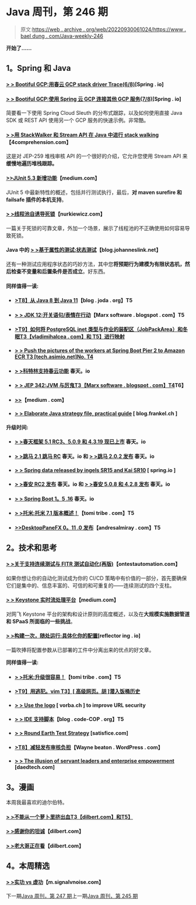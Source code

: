 # Java 周刊，第 246 期

> 原文:[https://web . archive . org/web/20220930061024/https://www . bael dung . com/Java-weekly-246](https://web.archive.org/web/20220930061024/https://www.baeldung.com/java-weekly-246)

**开始了……**

## **1。Spring 和 Java**

#### [**> > Bootiful GCP:用春云 GCP stack driver Trace(6/8)**](https://web.archive.org/web/20220524031644/https://spring.io/blog/2018/09/06/bootiful-gcp-supporting-observability-with-spring-cloud-gcp-stackdriver-trace-6-8)[Spring . io]

#### [**> > Bootiful GCP:使用 Spring 云 GCP 连接其他 GCP 服务(7/8)**](https://web.archive.org/web/20220524031644/https://spring.io/blog/2018/09/10/bootiful-gcp-use-spring-cloud-gcp-to-connect-to-other-gcp-services-7-8)[Spring . io]

简要看一下使用 Spring Cloud Sleuth 的分布式跟踪，以及如何使用直接 Java SDK 或 REST API 使用另一个 GCP 服务的快速示例。非常酷。

#### [**> >用 StackWalker 和 Stream API 在 Java 中进行 stack walking**](https://web.archive.org/web/20220524031644/https://4comprehension.com/stackwalking-in-java-with-stackwalker-and-stream-api/)【4comprehension.com】

这是对 JEP-259 堆栈审核 API 的一个很好的介绍，它允许您使用 Stream API 来**缓慢地遍历堆栈跟踪。**

#### [**>>JUnit 5.3 新增功能**](https://web.archive.org/web/20220524031644/https://medium.com/@BillyKorando/whats-new-in-junit-5-3-c276eb8507f1)【medium.com】

JUnit 5 中最新特性的概述，包括并行测试执行，最后，**对 maven surefire 和 failsafe 插件的本机支持**。

#### [**> >线程池自诱导死锁**](https://web.archive.org/web/20220524031644/https://www.nurkiewicz.com/2018/09/thread-pool-self-induced-deadlocks.html)【nurkiewicz.com】

一篇关于死锁的可靠文章，外加一个场景，展示了线程池的不正确使用如何容易导致死锁。

#### Java 中的 [**> >基于属性的测试:状态测试**](https://web.archive.org/web/20220524031644/https://blog.johanneslink.net/2018/09/06/stateful-testing/)【blog.johanneslink.net】

还有一种测试应用程序状态的巧妙方法，其中您**将预期行为建模为有限状态机，然后检查不变量和后置条件是否成立**。好东西。

#### **同样值得一读:**

*   #### [**>T8】从 Java 8 到 Java 11**](https://web.archive.org/web/20220524031644/https://blog.joda.org/2018/09/from-java-8-to-java-11.html)【blog . joda . org】T5

*   #### [**> > JDK 12:开关语句/表情在行动**](https://web.archive.org/web/20220524031644/https://marxsoftware.blogspot.com/2018/09/jdk12-switch-in-action.html)【Marx software . blogspot . com】T5

*   #### [**>T9】如何将 PostgreSQL inet 类型与作业的装配区（JobPackArea）和冬眠**T3【vladimihalcea . com】和 T5】进行映射](https://web.archive.org/web/20220524031644/https://vladmihalcea.com/postgresql-inet-type-hibernate/)

*   #### [**> > Push the pictures of the workers at Spring Boot Pier 2 to Amazon ECR** T3 [tech.asimio.net]No. T4](https://web.archive.org/web/20220524031644/https://tech.asimio.net/2018/09/05/Pushing-Spring-Boot-2-Docker-images-to-Amazon-ECR.html)

*   #### [**> >科特林支持春云功能**](https://web.archive.org/web/20220524031644/https://spring.io/blog/2018/09/11/kotlin-support-in-spring-cloud-function) 春天。io

*   #### [**> > JEP 342:JVM 与厉鬼**T3【Marx software . blogspot . com】T4](https://web.archive.org/web/20220524031644/https://marxsoftware.blogspot.com/2018/09/jep-342-java-and-spectre.html)T6】

*   #### [**>>**](https://web.archive.org/web/20220524031644/https://medium.com/@jponge/the-graalvm-frenzy-f54257f5932c)【medium . com】

*   #### [**> > Elaborate Java strategy file, practical guide**](https://web.archive.org/web/20220524031644/https://blog.frankel.ch/jvm-security/3/) [ blog.frankel.ch ]

**升级时间:**

*   #### [**> >春天框架 5.1 RC3、5.0.9 和 4.3.19 现已上市**](https://web.archive.org/web/20220524031644/https://spring.io/blog/2018/09/07/spring-framework-5-1-rc3-5-0-9-and-4-3-19-available-now) 春天。io

*   #### [**> >跳马 2.1 跳马 RC**](https://web.archive.org/web/20220524031644/https://spring.io/blog/2018/09/10/spring-vault-2-1-goes-rc) 春天。io 和 [**> >跳马 2.0.2 发布**](https://web.archive.org/web/20220524031644/https://spring.io/blog/2018/09/10/spring-vault-2-0-2-released) 春天。io

*   #### [**> > Spring data released by ingels SR15 and Kai SR10**](https://web.archive.org/web/20220524031644/https://spring.io/blog/2018/09/10/spring-data-ingalls-sr15-and-kay-sr10-released) [ spring.io ]

*   #### [**> >春安 RC2 发布**](https://web.archive.org/web/20220524031644/https://spring.io/blog/2018/09/10/spring-security-5-1-0-rc2-released) 春天。io 和 [**> >春安 5.0.8 和 4.2.8 发布**](https://web.archive.org/web/20220524031644/https://spring.io/blog/2018/09/11/spring-security-5-0-8-and-4-2-8-released) 春天。io

*   #### [**> > Spring Boot 1。5 .16**](https://web.archive.org/web/20220524031644/https://spring.io/blog/2018/09/11/spring-boot-1-5-16) 春天。io

*   #### [**> >托米:托米 7.1 版本概述！**](https://web.archive.org/web/20220524031644/https://www.tomitribe.com/blog/2018/09/tomee-an-overview-of-the-tomee-7-1-release/)【tomi tribe . com】T5

*   #### [**>>DesktopPaneFX 0。11 .0 发布**](https://web.archive.org/web/20220524031644/http://andresalmiray.com/desktoppanefx-0-11-0-released/)【andresalmiray . com】T5

## **2。技术和思考**

#### [**> >关于支持连续测试与 FITR 测试自动化(再版)**](https://web.archive.org/web/20220524031644/https://www.ontestautomation.com/on-supporting-continuous-testing-with-fitr-test-automation-republished/)【ontestautomation.com】

如果你想让你的自动化测试成为你的 CI/CD 策略中有价值的一部分，首先要确保它们是集中的、信息丰富的、可信的和可重复的——连续测试的四个支柱。

#### [**> > Keystone 实时流处理平台**](https://web.archive.org/web/20220524031644/https://netflixtechblog.com/keystone-real-time-stream-processing-platform-a3ee651812a)【medium.com】

对网飞 Keystone 平台的架构和设计原则的高度概述，以及在**大规模实施数据管道和 SPaaS 所面临的一些挑战**。

#### [**> >构建一次，随处运行:具体化你的配置**](https://web.archive.org/web/20220524031644/https://reflectoring.io/externalize-configuration/)[reflector ing . io]

一篇吹捧将配置参数从已部署的工件中分离出来的优点的好文章。

**同样值得一读:**

*   #### [**> >托米:升级很容易！**](https://web.archive.org/web/20220524031644/https://www.tomitribe.com/blog/tomee-upgrading-is-easy/)【tomi tribe . com】T5

*   #### [**>T9】用逃犯。vim** T3】[ 高级网页。胡 ]潜入饭桶历史](https://web.archive.org/web/20220524031644/https://advancedweb.hu/2018/09/11/fugitive/)

*   #### [**> > Use the logo**](https://web.archive.org/web/20220524031644/https://vorba.ch/2018/url-security-identicons.html) [ vorba.ch ] to improve URL security

*   #### [**> > IDE 支持脚本**](https://web.archive.org/web/20220524031644/http://blog.code-cop.org/2018/09/ide-support-for-scripts.html)【blog . code-COP . org】T5

*   #### [**> > Round Earth Test Strategy**](https://web.archive.org/web/20220524031644/http://www.satisfice.com/blog/archives/4947) [satisfice.com]

*   #### [**>T8】减轻发布审核负担**](https://web.archive.org/web/20220524031644/https://waynebeaton.wordpress.com/2018/09/11/lightening-the-release-review-burden/)【Wayne beaton . WordPress . com】

*   #### [**> > The illusion of servant leaders and enterprise empowerment**](https://web.archive.org/web/20220524031644/https://daedtech.com/servant-leader/) [daedtech.com]

## **3。漫画**

本周我最喜欢的迪尔伯特。

#### [**> >不能从一个萝卜里挤出血**T3【dilbert.com】和T5】](https://web.archive.org/web/20220524031644/http://dilbert.com/strip/2018-09-10)

#### [**> >感谢你的坦诚**](https://web.archive.org/web/20220524031644/http://dilbert.com/strip/2018-09-06)【dilbert.com】

#### [**> >老大哥正在看**](https://web.archive.org/web/20220524031644/http://dilbert.com/strip/2011-05-27)【dilbert.com】

## **4。本周精选**

#### [**> >实功 vs 虚功**](https://web.archive.org/web/20220524031644/https://m.signalvnoise.com/real-work-vs-imaginary-work-8bdb84a7d1da)【m.signalvnoise.com】

下一期[Java 周刊，第 247 期](/web/20220524031644/https://www.baeldung.com/java-weekly-247)上一期[Java 周刊，第 245 期](/web/20220524031644/https://www.baeldung.com/java-weekly-245)